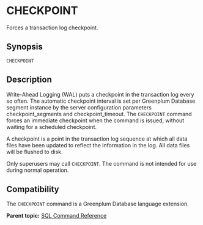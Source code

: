 # CHECKPOINT 

Forces a transaction log checkpoint.

## Synopsis 

``` {#sql_command_synopsis}
CHECKPOINT
```

## Description 

Write-Ahead Logging \(WAL\) puts a checkpoint in the transaction log every so often. The automatic checkpoint interval is set per Greenplum Database segment instance by the server configuration parameters checkpoint\_segments and checkpoint\_timeout. The `CHECKPOINT` command forces an immediate checkpoint when the command is issued, without waiting for a scheduled checkpoint.

A checkpoint is a point in the transaction log sequence at which all data files have been updated to reflect the information in the log. All data files will be flushed to disk.

Only superusers may call `CHECKPOINT`. The command is not intended for use during normal operation.

## Compatibility 

The `CHECKPOINT` command is a Greenplum Database language extension.

**Parent topic:** [SQL Command Reference](../sql_commands/sql_ref.html)

